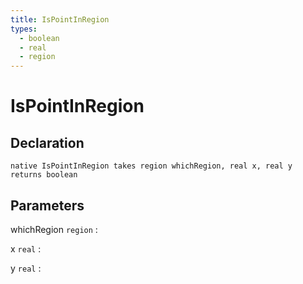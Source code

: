 ```yaml
---
title: IsPointInRegion
types:
  - boolean
  - real
  - region
---
```


# IsPointInRegion

## Declaration

```jass
native IsPointInRegion takes region whichRegion, real x, real y returns boolean
```

## Parameters
whichRegion `region`
: 

x `real`
: 

y `real`
: 
